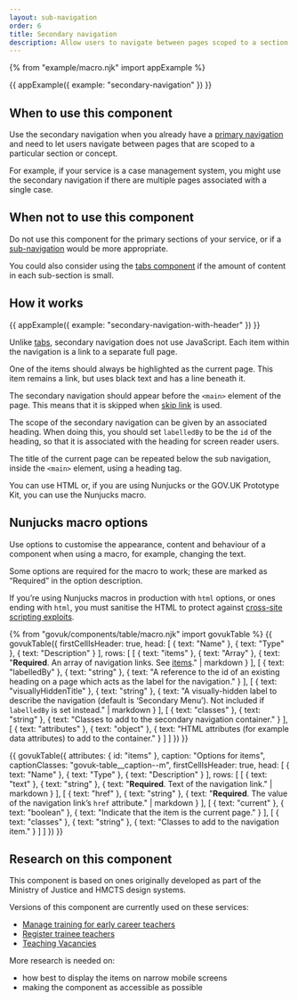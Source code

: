```yaml
---
layout: sub-navigation
order: 6
title: Secondary navigation
description: Allow users to navigate between pages scoped to a section.
---
```


{% from "example/macro.njk" import appExample %}

{{ appExample({
  example: "secondary-navigation"
}) }}

## When to use this component

Use the secondary navigation when you already have a [primary navigation](primary-navigation) and need to let users navigate between pages that are scoped to a particular section or concept.

For example, if your service is a case management system, you might use the secondary navigation if there are multiple pages associated with a single case.

## When not to use this component

Do not use this component for the primary sections of your service, or if a [sub-navigation](sub-navigation) would be more appropriate.

You could also consider using the [tabs component](https://design-system.service.gov.uk/components/tabs/) if the amount of content in each sub-section is small.

## How it works

{{ appExample({
  example: "secondary-navigation-with-header"
}) }}

Unlike [tabs](https://design-system.service.gov.uk/components/tabs/), secondary navigation does not use JavaScript. Each item within the navigation is a link to a separate full page.

One of the items should always be highlighted as the current page. This item remains a link, but uses black text and has a line beneath it.

The secondary navigation should appear before the `<main>` element of the page. This means that it is skipped when [skip link](https://design-system.service.gov.uk/components/skip-link/) is used.

The scope of the secondary navigation can be given by an associated heading. When doing this, you should set `labelledBy` to be the `id` of the heading, so that it is associated with the heading for screen reader users.

The title of the current page can be repeated below the sub navigation, inside the `<main>` element, using a heading tag.

You can use HTML or, if you are using Nunjucks or the GOV.UK Prototype Kit, you can use the Nunjucks macro.

## Nunjucks macro options

Use options to customise the appearance, content and behaviour of a component when using a macro, for example, changing the text.

Some options are required for the macro to work; these are marked as “Required” in the option description.

If you’re using Nunjucks macros in production with `html` options, or ones ending with `html`, you must sanitise the HTML to protect against [cross-site scripting exploits](https://developer.mozilla.org/en-US/docs/Glossary/Cross-site_scripting).

{% from "govuk/components/table/macro.njk" import govukTable %}
{{ govukTable({
  firstCellIsHeader: true,
  head: [
    { text: "Name" },
    { text: "Type" },
    { text: "Description" }
  ],
  rows: [
    [
      { text: "items" },
      { text: "Array" },
      { text: "**Required**. An array of navigation links. See [items](#items)." | markdown }
    ],
    [
      { text: "labelledBy" },
      { text: "string" },
      { text: "A reference to the id of an existing heading on a page which acts as the label for the navigation." }
    ],
    [
      { text: "visuallyHiddenTitle" },
      { text: "string" },
      { text: "A visually-hidden label to describe the navigation (default is ‘Secondary Menu’). Not included if `labelledBy` is set instead." | markdown }
    ],
    [
      { text: "classes" },
      { text: "string" },
      { text: "Classes to add to the secondary navigation container." }
    ],
    [
      { text: "attributes" },
      { text: "object" },
      { text: "HTML attributes (for example data attributes) to add to the container." }
    ]
  ]
}) }}

{{ govukTable({
  attributes: { id: "items" },
  caption: "Options for items",
  captionClasses: "govuk-table__caption--m",
  firstCellIsHeader: true,
  head: [
    { text: "Name" },
    { text: "Type" },
    { text: "Description" }
  ],
  rows: [
    [
      { text: "text" },
      { text: "string" },
      { text: "**Required**. Text of the navigation link." | markdown }
    ],
    [
      { text: "href" },
      { text: "string" },
      { text: "**Required**. The value of the navigation link’s `href` attribute." | markdown }
    ],
    [
      { text: "current" },
      { text: "boolean" },
      { text: "Indicate that the item is the current page." }
    ],
    [
      { text: "classes" },
      { text: "string" },
      { text: "Classes to add to the navigation item." }
    ]
  ]
}) }}

## Research on this component

This component is based on ones originally developed as part of the Ministry of Justice and HMCTS design systems.

Versions of this component are currently used on these services:

- [Manage training for early career teachers](https://manage-training-for-early-career-teachers.education.gov.uk)
- [Register trainee teachers](https://www.register-trainee-teachers.service.gov.uk)
- [Teaching Vacancies](https://teaching-vacancies.service.gov.uk)

More research is needed on:

- how best to display the items on narrow mobile screens
- making the component as accessible as possible
